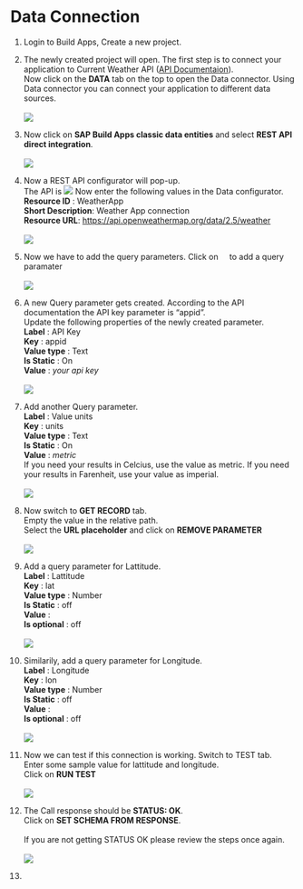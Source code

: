# Data Connection

1. Login to Build Apps, Create a new project.

2. The newly created project will open. The first step is to connect your application to Current Weather API (<a href="https://openweathermap.org/current">API Documentaion</a>).<br>
Now click on the <b>DATA</b> tab on the top to open the Data connector. 
Using Data connector you can connect your application to different data sources.<br><br>
![](images/1%20Data%20tab.png)

3. Now click on <b>SAP Build Apps classic data entities</b> and select <b>REST API direct integration</b>.<br><br>
![](images/03.png)

4. Now a REST API configurator will pop-up.<br> 
The API is 
![](images/Screenshot%202023-02-07%20at%2011.36.09.png)
Now enter the following values in the Data configurator.<br>
<b>Resource ID</b>  : WeatherApp<br>
<b>Short Description</b>: Weather App connection<br>
<b>Resource URL</b>: https://api.openweathermap.org/data/2.5/weather<br><br>
![](images/Screenshot%202023-02-07%20at%2011.29.54.png)

5. Now we have to add the query parameters. Click on <img src="https://github.com/SAP-samples/build-apps-enablement/blob/main/Workshops/front-end-applications/Weather-app/%2001%20DATA%20CONNECTION/Images/Screenshot%202023-02-07%20at%2011.51.48.png?raw=true" width="12"> to add a query paramater<br><br>
![](images/Screenshot%202023-02-07%20at%2011.40.10.png)

6. A new Query parameter gets created. According to the API documentation the API key parameter is “appid”. <br>Update the following properties of the newly created parameter.<br>
<b>Label</b>      : API Key<br>
<b>Key</b>         : appid<br>
<b>Value type</b>  : Text<br>
<b>Is Static</b>  : On<br>
<b>Value</b>      : <i>your api key</i><br><br>
![](images/Screenshot%202023-02-07%20at%2012.02.07.png)


7. Add another Query parameter. <br>
<b>Label</b>      : Value units<br>
<b>Key</b>         : units<br>
<b>Value type</b>  : Text<br>
<b>Is Static</b>  : On<br>
<b>Value</b>      : <i>metric</i><br>
If  you need your results in Celcius, use the value as metric. If you need your results in Farenheit, use your value as imperial.<br><br>
![](images/Screenshot%202023-02-07%20at%2012.19.55.png)

8. Now switch to <b>GET RECORD</b> tab.<br>
Empty the value in the relative path.<br>
Select the <b>URL placeholder</b> and click on <b>REMOVE PARAMETER</b><br><br>
![](images/Screenshot%202023-02-07%20at%2012.28.24.png)

9. Add a query parameter for Lattitude. <br>
<b>Label</b>      : Lattitude<br>
<b>Key</b>         : lat<br>
<b>Value type</b>  : Number<br>
<b>Is Static</b>  : off<br>
<b>Value</b>      : <br>
<b>Is optional</b> : off<br><br>
![](images/Screenshot%202023-02-07%20at%2012.32.53.png)

10. Similarily, add a query parameter for Longitude. <br>
<b>Label</b>      : Longitude<br>
<b>Key</b>         : lon<br>
<b>Value type</b>  : Number<br>
<b>Is Static</b>  : off<br>
<b>Value</b>      : <br>
<b>Is optional</b> : off<br><br>
![](images/Screenshot%202023-02-07%20at%2012.39.36.png)

11.  Now we can test if this connection is working. Switch to TEST tab. <br>
Enter some sample value for lattitude and longitude. <br>
Click on <b>RUN TEST</b><br><br>
![](images/Screenshot%202023-02-07%20at%2012.42.21.png)

12. The Call response should be <b> STATUS: OK</b>.<br>
Click on <b> SET SCHEMA FROM RESPONSE</b>.
<br><br>
If you are not getting STATUS OK please review the steps once again.<br><br>
![](images/Screenshot%202023-02-07%20at%2012.45.57.png)

13. 


